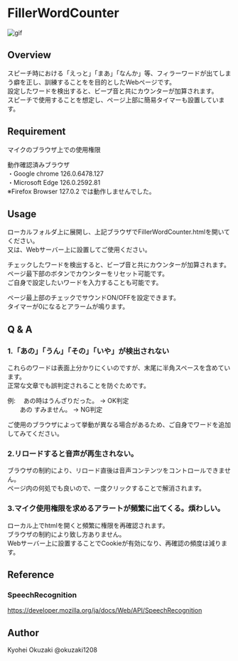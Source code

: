

# FillerWordCounter

![gif](https://github.com/okuzaki1208/FillerWordCounter/blob/main/Sample_image/sample.gif)



## Overview
スピーチ時における「えっと」「まあ」「なんか」等、フィラーワードが出てしまう癖を正し、訓練することをを目的としたWebページです。  
設定したワードを検出すると、ビープ音と共にカウンターが加算されます。  
スピーチで使用することを想定し、ページ上部に簡易タイマーも設置しています。    

## Requirement
マイクのブラウザ上での使用権限    

動作確認済みブラウザ  
・Google chrome 126.0.6478.127  
・Microsoft Edge 126.0.2592.81    
※Firefox Browser 127.0.2 では動作しませんでした。    

## Usage
ローカルフォルダ上に展開し、上記ブラウザでFillerWordCounter.htmlを開いてください。  
又は、Webサーバー上に設置してご使用ください。    

チェックしたワードを検出すると、ビープ音と共にカウンターが加算されます。  
ページ最下部のボタンでカウンターをリセット可能です。  
ご自身で設定したいワードを入力することも可能です。    

ページ最上部のチェックでサウンドON/OFFを設定できます。  
タイマーが0になるとアラームが鳴ります。    

## Q & A
### 1.「あの」「うん」「その」「いや」が検出されない
これらのワードは表面上分かりにくいのですが、末尾に半角スペースを含めています。  
正常な文章でも誤判定されることを防ぐためです。

例: 　あの時はうんざりだった。 → OK判定  
　　あの すみません。 → NG判定    

ご使用のブラウザによって挙動が異なる場合があるため、ご自身でワードを追加してみてください。  
    
### 2.リロードすると音声が再生されない。
ブラウザの制約により、リロード直後は音声コンテンツをコントロールできません。  
ページ内の何処でも良いので、一度クリックすることで解消されます。
    
### 3.マイク使用権限を求めるアラートが頻繁に出てくる。煩わしい。
ローカル上でhtmlを開くと頻繁に権限を再確認されます。  
ブラウザの制約により致し方ありません。  
Webサーバー上に設置することでCookieが有効になり、再確認の頻度は減ります。
    
## Reference
### SpeechRecognition  
https://developer.mozilla.org/ja/docs/Web/API/SpeechRecognition

## Author
Kyohei Okuzaki @okuzaki1208
